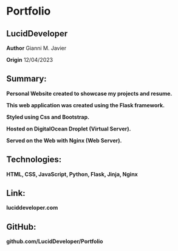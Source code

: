 # Portfolio

## LucidDeveloper

**Author**
Gianni M. Javier

**Origin**
12/04/2023

## Summary:

**Personal Website created to showcase my projects and resume.**

**This web application was created using the Flask framework.**

**Styled using Css and Bootstrap.**

**Hosted on DigitalOcean Droplet (Virtual Server).**

**Served on the Web with Nginx (Web Server).**

## Technologies:

**HTML, CSS, JavaScript, Python, Flask, Jinja, Nginx**

## Link:

**luciddeveloper.com**

## GitHub:

**github.com/LucidDeveloper/Portfolio**
